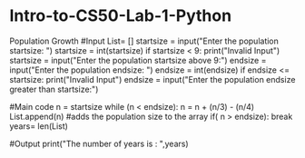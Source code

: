 # Intro-to-CS50-Lab-1-Python
Population Growth
#Input 
List= []
startsize = input("Enter the population startsize: ")
startsize = int(startsize)
if startsize < 9:
    print("Invalid Input")
    startsize = input("Enter the population startsize above 9:")
endsize = input("Enter the population endsize: ")
endsize = int(endsize)
if endsize <= startsize:
    print("Invalid Input")
    endsize = input("Enter the population endsize greater than startsize:")

#Main code
n = startsize
while (n < endsize):
    n = n + (n/3) - (n/4)
    List.append(n) #adds the population size to the array
    if( n > endsize):
        break
years= len(List) 

#Output
print("The number of years is : ",years)
    
